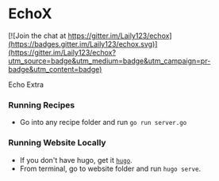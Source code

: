 # EchoX

[![Join the chat at https://gitter.im/Laily123/echox](https://badges.gitter.im/Laily123/echox.svg)](https://gitter.im/Laily123/echox?utm_source=badge&utm_medium=badge&utm_campaign=pr-badge&utm_content=badge)

Echo Extra

### Running Recipes

- Go into any recipe folder and run `go run server.go`

### Running Website Locally

- If you don't have hugo, get it [`hugo`](https://gohugo.io).
- From terminal, go to website folder and run `hugo serve`.
